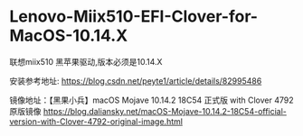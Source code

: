 # Lenovo-Miix510-EFI-Clover-for-MacOS-10.14.X

联想miix510 黑苹果驱动,版本必须是10.14.X

安装参考地址:
https://blog.csdn.net/peyte1/article/details/82995486


镜像地址：【黑果小兵】macOS Mojave 10.14.2 18C54 正式版 with Clover 4792原版镜像
https://blog.daliansky.net/macOS-Mojave-10.14.2-18C54-official-version-with-Clover-4792-original-image.html

